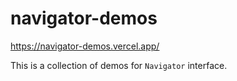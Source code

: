 # navigator-demos

https://navigator-demos.vercel.app/

This is a collection of demos for `Navigator` interface.
